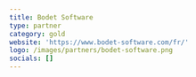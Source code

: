 ```yaml
---
title: Bodet Software
type: partner
category: gold
website: 'https://www.bodet-software.com/fr/'
logo: /images/partners/bodet-software.png
socials: []
---
```

